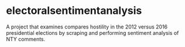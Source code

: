 # electoralsentimentanalysis
A project that examines compares hostility in the 2012 versus 2016 presidential elections by scraping and performing sentiment analysis of NTY comments. 
